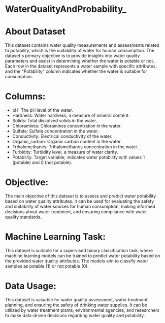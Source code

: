 # WaterQualityAndProbability_
# About Dataset

This dataset contains water quality measurements and assessments related to potability, which is the suitability of water for human consumption. 
The dataset's primary objective is to provide insights into water quality parameters and assist in determining whether the water is potable or not.
Each row in the dataset represents a water sample with specific attributes, and the "Potability" column indicates whether the water is suitable for consumption.

# Columns:

- pH: The pH level of the water.
- Hardness: Water hardness, a measure of mineral content.
- Solids: Total dissolved solids in the water.
- Chloramines: Chloramines concentration in the water.
- Sulfate: Sulfate concentration in the water.
- Conductivity: Electrical conductivity of the water.
- Organic_carbon: Organic carbon content in the water.
- Trihalomethanes: Trihalomethanes concentration in the water.
- Turbidity: Turbidity level, a measure of water clarity.
- Potability: Target variable; indicates water potability with values 1 (potable) and 0 (not potable).

# Objective:

The main objective of this dataset is to assess and predict water potability based on water quality attributes.
It can be used for evaluating the safety and suitability of water sources for human consumption, making informed decisions about water treatment,
and ensuring compliance with water quality standards.

# Machine Learning Task:
This dataset is suitable for a supervised binary classification task, where machine learning models can be trained to predict water potability based on the provided water quality attributes. The models aim to classify water samples as potable (1) or not potable (0).

# Data Usage:
This dataset is valuable for water quality assessment, water treatment planning, and ensuring the safety of drinking water supplies. It can be utilized by water treatment plants, environmental agencies, and researchers to make data-driven decisions regarding water quality and potability.


